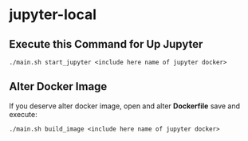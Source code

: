 # jupyter-local

## Execute this Command for Up Jupyter

```
./main.sh start_jupyter <include here name of jupyter docker>

```

## Alter Docker Image

If you deserve alter docker image, open and alter <b>Dockerfile</b> save and execute:

```
./main.sh build_image <include here name of jupyter docker> 

```
